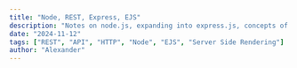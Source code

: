 ```yaml
---
title: "Node, REST, Express, EJS"
description: "Notes on node.js, expanding into express.js, concepts of creating server side rendered applications with EJS and RESTful APIs."
date: "2024-11-12"
tags: ["REST", "API", "HTTP", "Node", "EJS", "Server Side Rendering"]
author: "Alexander"
---
```

